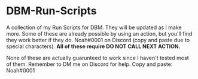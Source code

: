 # DBM-Run-Scripts
A collection of my Run Scripts for DBM. They will be updated as I make more. Some of these are already possible by using an action, but you'll find they work better if they do. Noаh#0001 on Discord (copy and paste due to special characters). **All of these require DO NOT CALL NEXT ACTION.**

None of these are actually guarunteed to work since I haven't tested most of them. Remember to DM me on Discord for help. Copy and paste: Noаh#0001

